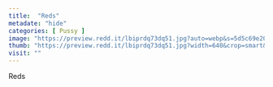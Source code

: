 ```yaml
---
title:  "Reds"
metadate: "hide"
categories: [ Pussy ]
image: "https://preview.redd.it/lbiprdq73dq51.jpg?auto=webp&s=5d5c69e207404f4a2cbe2a1a0a36f18aaec32573"
thumb: "https://preview.redd.it/lbiprdq73dq51.jpg?width=640&crop=smart&auto=webp&s=210eef0e44b3176d8ea68033567a5d51b8ef6dc5"
visit: ""
---
```

Reds
